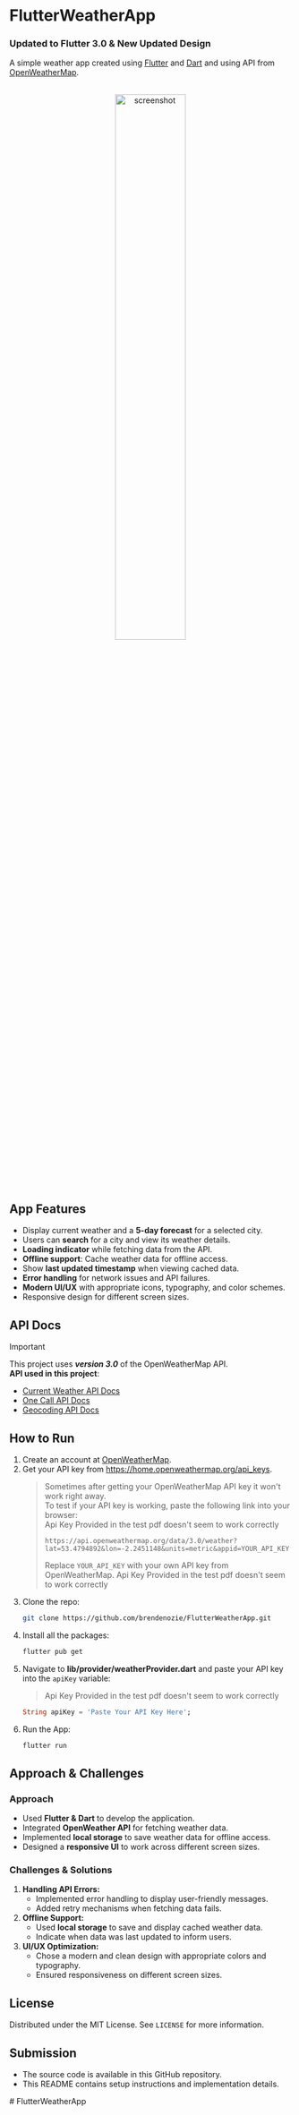 # FlutterWeatherApp

### Updated to Flutter 3.0 & New Updated Design

A simple weather app created using [Flutter](https://flutter.dev/) and [Dart](https://dart.dev/) and using API from [OpenWeatherMap](https://openweathermap.org/).</br></br>

<p align="center">
<img src="https://github.com/brendenozie/FlutterWeatherApp/assets/images/img.png" width="50%" alt="screenshot"></img>
</p>

## App Features
- Display current weather and a **5-day forecast** for a selected city.
- Users can **search** for a city and view its weather details.
- **Loading indicator** while fetching data from the API.
- **Offline support**: Cache weather data for offline access.
- Show **last updated timestamp** when viewing cached data.
- **Error handling** for network issues and API failures.
- **Modern UI/UX** with appropriate icons, typography, and color schemes.
- Responsive design for different screen sizes.

## API Docs
> [!IMPORTANT]  
> This project uses **_version 3.0_** of the OpenWeatherMap API.</br>
> **API used in this project**:</br>
> - [Current Weather API Docs](https://openweathermap.org/current#one)</br>
> - [One Call API Docs](https://openweathermap.org/api/one-call-api#data)</br>
> - [Geocoding API Docs](https://openweathermap.org/api/geocoding-api)</br>

## How to Run
1. Create an account at [OpenWeatherMap](https://openweathermap.org/).
2. Get your API key from https://home.openweathermap.org/api_keys.
   > Sometimes after getting your OpenWeatherMap API key it won't work right away. </br>
   > To test if your API key is working, paste the following link into your browser:</br>
   > Api Key Provided in the test pdf doesn't seem to work correctly
   > ```
   > https://api.openweathermap.org/data/3.0/weather?lat=53.4794892&lon=-2.2451148&units=metric&appid=YOUR_API_KEY
   > ```
   > Replace `YOUR_API_KEY` with your own API key from OpenWeatherMap.
   > Api Key Provided in the test pdf doesn't seem to work correctly
3. Clone the repo:
   ```sh
   git clone https://github.com/brendenozie/FlutterWeatherApp.git
   ```
4. Install all the packages:
   ```sh
   flutter pub get
   ```
5. Navigate to **lib/provider/weatherProvider.dart** and paste your API key into the `apiKey` variable:
   > Api Key Provided in the test pdf doesn't seem to work correctly
   ```dart
   String apiKey = 'Paste Your API Key Here';
   ```
6. Run the App:
   ```sh
   flutter run
   ```

## Approach & Challenges
### Approach
- Used **Flutter & Dart** to develop the application.
- Integrated **OpenWeather API** for fetching weather data.
- Implemented **local storage** to save weather data for offline access.
- Designed a **responsive UI** to work across different screen sizes.

### Challenges & Solutions
1. **Handling API Errors:**
    - Implemented error handling to display user-friendly messages.
    - Added retry mechanisms when fetching data fails.
2. **Offline Support:**
    - Used **local storage** to save and display cached weather data.
    - Indicate when data was last updated to inform users.
3. **UI/UX Optimization:**
    - Chose a modern and clean design with appropriate colors and typography.
    - Ensured responsiveness on different screen sizes.

## License
Distributed under the MIT License. See `LICENSE` for more information.

## Submission
- The source code is available in this GitHub repository.
- This README contains setup instructions and implementation details.

#   F l u t t e r W e a t h e r A p p  
 